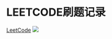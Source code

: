 # LEETCODE刷题记录
[LeetCode](https://leetcode.com/)
![](https://encrypted-tbn1.gstatic.com/images?q=tbn:ANd9GcTzuCR7viaL-NWfju1FqEDAJiUG_mQNhxfbkpPWtsud9z6n2gNH)
